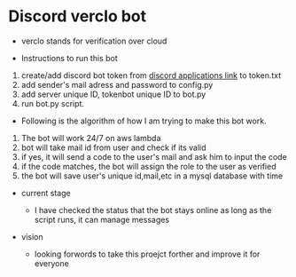 # Discord verclo bot
- verclo stands for verification over cloud

- Instructions to run this bot  
1. create/add discord bot token from [discord applications link](https://discord.com/developers/applications) to token.txt  
2. add sender's mail adress and password to config.py 
3. add server unique ID, tokenbot unique ID to bot.py  
4. run bot.py script.

- Following is the algorithm of how I am trying to make this bot work.  
1. The bot will work 24/7 on aws lambda  
2. bot will take mail id from user and check if its valid  
3. if yes, it will send a code to the user's mail and ask him to input the code  
4. if the code matches, the bot will assign the role to the user as verified  
5. the bot will save user's unique id,mail,etc in a mysql database with time

- current stage  
  - I have checked the status that the bot stays online as long as the script runs, it can manage messages

- vision  
  - looking forwords to take this proejct forther and improve it for everyone
